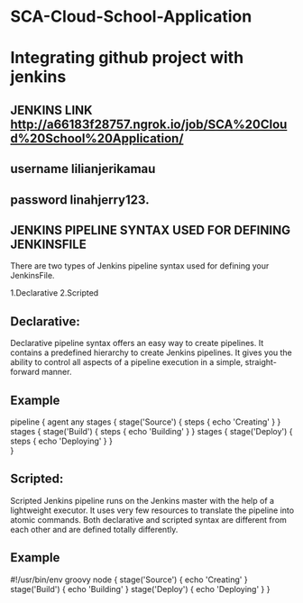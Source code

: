 # SCA-Cloud-School-Application
# Integrating github project with jenkins



## JENKINS LINK http://a66183f28757.ngrok.io/job/SCA%20Cloud%20School%20Application/
   ## username lilianjerikamau
   ## password linahjerry123.
        
        
        
## JENKINS PIPELINE SYNTAX USED FOR DEFINING JENKINSFILE
There are two types of Jenkins pipeline syntax used for defining your JenkinsFile.

1.Declarative
2.Scripted

## Declarative:

Declarative pipeline syntax offers an easy way to create pipelines. It contains a predefined hierarchy to create Jenkins pipelines. It gives you the ability to control all aspects of a pipeline execution in a simple, straight-forward manner.

## Example


 pipeline {
  agent any
  stages {
  stage('Source') {
        steps { 
      echo 'Creating'
    }
  }
   stages {
     stage('Build') {
          steps { 
         echo 'Building'
           }
      }
     stages {
        stage('Deploy') {
         steps { 
   echo 'Deploying'
          }
      }   
    }
  

## Scripted:

Scripted Jenkins pipeline runs on the Jenkins master with the help of a lightweight executor. It uses very few resources to translate the pipeline into atomic commands. Both declarative and scripted syntax are different from each other and are defined totally differently.


 ## Example  
   #!/usr/bin/env groovy 
   node {
    stage('Source')
    {
    echo 'Creating'
   }
     stage('Build')
   {
       echo 'Building'
   }
     stage('Deploy')
   {
      echo 'Deploying'
  }
     }
       
